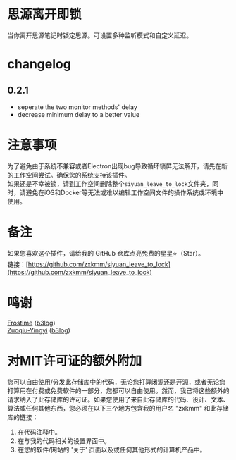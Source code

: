 # 思源离开即锁  
当你离开思源笔记时锁定思源。可设置多种监听模式和自定义延迟。  

# changelog
 ## 0.2.1
  - seperate the two monitor methods' delay
  - decrease minimum delay to a better value

# 注意事项  
为了避免由于系统不兼容或者Electron出现bug导致循环锁屏无法解开，请先在新的工作空间尝试。确保您的系统支持该插件。   
如果还是不幸被锁，请到工作空间删除整个``siyuan_leave_to_lock``文件夹，同时，请避免在iOS和Docker等无法或难以编辑工作空间文件的操作系统或环境中使用。  
# 备注
如果您喜欢这个插件，请给我的 GitHub 仓库点亮免费的星星⭐（Star）。  
链接：[https://github.com/zxkmm/siyuan_leave_to_lock](https://github.com/zxkmm/siyuan_leave_to_lock)    

# 鸣谢  
[Frostime](https://github.com/frostime)   ([b3log](https://ld246.com/member/Frostime))   
[Zuoqiu-Yingyi](https://github.com/Zuoqiu-Yingyi)   ([b3log](https://ld246.com/member/shuoying))   

# 对MIT许可证的额外附加

您可以自由使用/分发此存储库中的代码，无论您打算闭源还是开源，或者无论您打算用在付费或免费软件的一部分，您都可以自由使用。然而，我已将这些额外的请求纳入了此存储库的许可证。如果您使用了来自此存储库的代码、设计、文本、算法或任何其他东西，您必须在以下三个地方包含我的用户名 "zxkmm" 和此存储库的链接：

1. 在代码注释中。
2. 在与我的代码相关的设置界面中。
3. 在您的软件/网站的 '关于' 页面以及或任何其他形式的计算机产品中。
